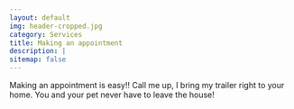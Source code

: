 ```yaml
---
layout: default
img: header-cropped.jpg
category: Services
title: Making an appointment
description: |
sitemap: false
---
```

Making an appointment is easy!! Call me up, I bring my trailer right to your home.  You and your pet never have to leave the house!
